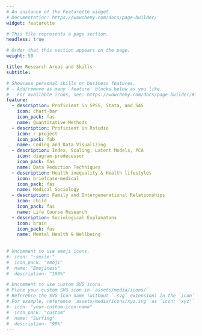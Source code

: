 ```yaml
---
# An instance of the Featurette widget.
# Documentation: https://wowchemy.com/docs/page-builder/
widget: featurette

# This file represents a page section.
headless: true

# Order that this section appears on the page.
weight: 50

title: Research Areas and Skills
subtitle:

# Showcase personal skills or business features.
# - Add/remove as many `feature` blocks below as you like.
# - For available icons, see: https://wowchemy.com/docs/page-builder/#icons
feature:
  - description: Proficient in SPSS, Stata, and SAS
    icon: chart-bar
    icon_pack: fas
    name: Quantitative Methods
  - description: Proficient in Rstudio
    icon: r-project
    icon_pack: fab
    name: Coding and Data Visualizing
  - description: Index, Scaling, Latent Models, PCA
    icon: diagram-predecessor
    icon_pack: fas
    name: Data Reduction Techniques
  - description: Health inequality & Health lifestyles
    icon: briefcase-medical
    icon_pack: fas
    name: Medical Sociology 
  - description: Family and Intergenerational Relationships
    icon: child
    icon_pack: fas
    name: Life Course Research
  - description: Sociological Explanatons
    icon: brain
    icon_pack: fas
    name: Mental Health & Wellbeing
 
    
# Uncomment to use emoji icons.
#- icon: ":smile:"
#  icon_pack: "emoji"
#  name: "Emojiness"
#  description: "100%"

# Uncomment to use custom SVG icons.
# Place your custom SVG icon in `assets/media/icons/`.
# Reference the SVG icon name (without `.svg` extension) in the `icon` field.
# For example, reference `assets/media/icons/xyz.svg` as `icon: 'xyz'`
#- icon: "your-custom-icon-name"
#  icon_pack: "custom"
#  name: "Surfing"
#  description: "90%"
---
```

